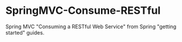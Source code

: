 # SpringMVC-Consume-RESTful
Spring MVC "Consuming a RESTful Web Service" from Spring "getting started" guides.
